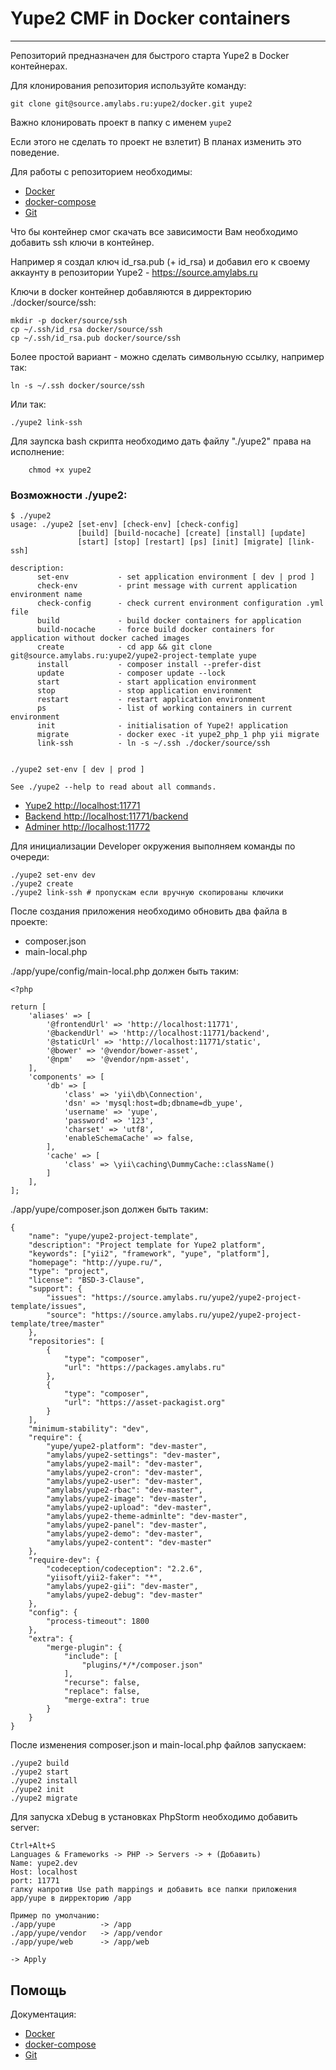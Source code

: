 # Yupe2 CMF in Docker containers #
----------------------------------
Репозиторий предназначен для быстрого старта Yupe2 в Docker контейнерах.

Для клонирования репозитория используйте команду:

	git clone git@source.amylabs.ru:yupe2/docker.git yupe2
	
Важно клонировать проект в папку с именем `yupe2`

Если этого не сделать то проект не взлетит) В планах изменить это поведение.

Для работы с репозиторием необходимы:
 - [Docker](https://docs.docker.com/engine/installation/)
 - [docker-compose](https://docs.docker.com/compose/install/)
 - [Git](https://git-scm.com/downloads)

Что бы контейнер смог скачать все зависимости Вам необходимо добавить ssh ключи в контейнер.

Например я создал ключ id_rsa.pub (+ id_rsa) и добавил его к своему аккаунту в репозитории Yupe2 - https://source.amylabs.ru

Ключи в docker контейнер добавляются в дирректорию ./docker/source/ssh:

    mkdir -p docker/source/ssh
    cp ~/.ssh/id_rsa docker/source/ssh
    cp ~/.ssh/id_rsa.pub docker/source/ssh

Более простой вариант - можно сделать символьную ссылку, например так:

    ln -s ~/.ssh docker/source/ssh

Или так:

    ./yupe2 link-ssh

Для заупска bash скрипта необходимо дать файлу "./yupe2" права на исполнение:

        chmod +x yupe2

### Возможности ./yupe2: ###

    $ ./yupe2
    usage: ./yupe2 [set-env] [check-env] [check-config]
                   [build] [build-nocache] [create] [install] [update]
                   [start] [stop] [restart] [ps] [init] [migrate] [link-ssh]

    description:
          set-env           - set application environment [ dev | prod ]
          check-env         - print message with current application environment name
          check-config      - check current environment configuration .yml file
          build             - build docker containers for application
          build-nocache     - force build docker containers for application without docker cached images
          create            - cd app && git clone git@source.amylabs.ru:yupe2/yupe2-project-template yupe
          install           - composer install --prefer-dist
          update            - composer update --lock
          start             - start application environment
          stop              - stop application environment
          restart           - restart application environment
          ps                - list of working containers in current environment
          init              - initialisation of Yupe2! application
          migrate           - docker exec -it yupe2_php_1 php yii migrate
          link-ssh          - ln -s ~/.ssh ./docker/source/ssh


    ./yupe2 set-env [ dev | prod ]

    See ./yupe2 --help to read about all commands.
    
- [Yupe2 http://localhost:11771](http://localhost:7771)
- [Backend http://localhost:11771/backend](http://localhost:7771/backend)
- [Adminer http://localhost:11772](http://localhost:7772)

Для инициализации Developer окружения выполняем команды по очереди:

    ./yupe2 set-env dev
    ./yupe2 create
    ./yupe2 link-ssh # пропускам если вручную скопированы ключики

После создания приложения необходимо обновить два файла в проекте:

- composer.json
- main-local.php

./app/yupe/config/main-local.php должен быть таким:

    <?php

    return [
        'aliases' => [
            '@frontendUrl' => 'http://localhost:11771',
            '@backendUrl' => 'http://localhost:11771/backend',
            '@staticUrl' => 'http://localhost:11771/static',
            '@bower' => '@vendor/bower-asset',
            '@npm'   => '@vendor/npm-asset',
        ],
        'components' => [
            'db' => [
                'class' => 'yii\db\Connection',
                'dsn' => 'mysql:host=db;dbname=db_yupe',
                'username' => 'yupe',
                'password' => '123',
                'charset' => 'utf8',
                'enableSchemaCache' => false,
            ],
            'cache' => [
                'class' => \yii\caching\DummyCache::className()
            ]
        ],
    ];

./app/yupe/composer.json должен быть таким:

    {
        "name": "yupe/yupe2-project-template",
        "description": "Project template for Yupe2 platform",
        "keywords": ["yii2", "framework", "yupe", "platform"],
        "homepage": "http://yupe.ru/",
        "type": "project",
        "license": "BSD-3-Clause",
        "support": {
            "issues": "https://source.amylabs.ru/yupe2/yupe2-project-template/issues",
            "source": "https://source.amylabs.ru/yupe2/yupe2-project-template/tree/master"
        },
        "repositories": [
            {
                "type": "composer",
                "url": "https://packages.amylabs.ru"
            },
            {
                "type": "composer",
                "url": "https://asset-packagist.org"
            }
        ],
        "minimum-stability": "dev",
        "require": {
            "yupe/yupe2-platform": "dev-master",
            "amylabs/yupe2-settings": "dev-master",
            "amylabs/yupe2-mail": "dev-master",
            "amylabs/yupe2-cron": "dev-master",
            "amylabs/yupe2-user": "dev-master",
            "amylabs/yupe2-rbac": "dev-master",
            "amylabs/yupe2-image": "dev-master",
            "amylabs/yupe2-upload": "dev-master",
            "amylabs/yupe2-theme-adminlte": "dev-master",
            "amylabs/yupe2-panel": "dev-master",
            "amylabs/yupe2-demo": "dev-master",
            "amylabs/yupe2-content": "dev-master"
        },
        "require-dev": {
            "codeception/codeception": "2.2.6",
            "yiisoft/yii2-faker": "*",
            "amylabs/yupe2-gii": "dev-master",
            "amylabs/yupe2-debug": "dev-master"
        },
        "config": {
            "process-timeout": 1800
        },
        "extra": {
            "merge-plugin": {
                "include": [
                    "plugins/*/*/composer.json"
                ],
                "recurse": false,
                "replace": false,
                "merge-extra": true
            }
        }
    }

После изменения composer.json и main-local.php файлов запускаем:

    ./yupe2 build
    ./yupe2 start
    ./yupe2 install
    ./yupe2 init
    ./yupe2 migrate


Для запуска xDebug в установках PhpStorm необходимо добавить server:

    Ctrl+Alt+S
    Languages & Frameworks -> PHP -> Servers -> + (Добавить)
    Name: yupe2.dev
    Host: localhost
    port: 11771
    галку напротив Use path mappings и добавить все папки приложения app/yupe в дирректорию /app

    Пример по умолчанию:
    ./app/yupe          -> /app
    ./app/yupe/vendor   -> /app/vendor
    ./app/yupe/web      -> /app/web
    
	-> Apply

Помощь
------
Документация:
- [Docker](https://docs.docker.com/)
- [docker-compose](https://docs.docker.com/compose/overview/)
- [Git](https://git-scm.com/downloads)